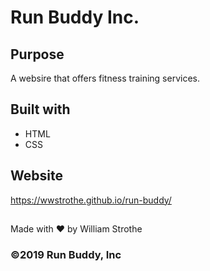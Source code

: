 # Run Buddy Inc.

## Purpose 
A websire that offers fitness training services.

## Built with
* HTML
* CSS

## Website
https://wwstrothe.github.io/run-buddy/

##
Made with ❤️ by William Strothe

### ©️2019 Run Buddy, Inc
